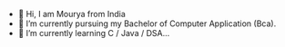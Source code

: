 - 👋 Hi, I am Mourya from India
- 👀  I’m currently pursuing my Bachelor of Computer Application (Bca).
- 🌱 I’m currently learning C / Java / DSA...
